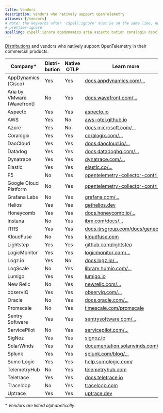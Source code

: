 ```yaml
---
title: Vendors
description: Vendors who natively support OpenTelemetry
aliases: [/vendors]
# Note: the keywords after 'cSpell:ignore' must be on the same line, no wrapping, hence the Prettier ignore directive
# prettier-ignore
spelling: cSpell:ignore appdynamics aria aspecto bution coralogix daocloud datadoghq distri dynatrace gethelios grafana humio Instana kloudfuse lightstep logz logicmonitor lumigo observiq promscale sentrysoftware signoz solarwinds splunk sumologic uptrace vmware wavefront
---
```


[Distributions](/docs/concepts/distributions/) and vendors who natively support
OpenTelemetry in their commercial products.

<!-- prettier-ignore -->
| Company\*                  | Distri&shy;bution | Native OTLP | Learn more
| -------------------------- | ----------------- | ----------- | -----------
| AppDynamics (Cisco)        | Yes               | Yes         | [docs.appdynamics.com/...](https://docs.appdynamics.com/latest/en/application-monitoring/appdynamics-for-opentelemetry)
| Aria by VMware (Wavefront) | No                | Yes         | [docs.wavefront.com/...](https://docs.wavefront.com/opentelemetry_tracing.html)
| Aspecto                    | Yes               | Yes         | [aspecto.io](https://www.aspecto.io)
| AWS                        | Yes               | No          | [aws-otel.github.io](https://aws-otel.github.io)
| Azure                      | Yes               | No          | [docs.microsoft.com/...](https://docs.microsoft.com/azure/azure-monitor/app/opentelemetry-overview)
| Coralogix                  | Yes               | Yes         | [coralogix.com/...](https://coralogix.com/docs/opentelemetry/)
| DaoCloud                   | Yes               | Yes         | [docs.daocloud.io/...](https://docs.daocloud.io/en/insight/06UserGuide/01quickstart/otel/otel/)
| Datadog                    | Yes               | Yes         | [docs.datadoghq.com/...](https://docs.datadoghq.com/tracing/setup_overview/open_standards)
| Dynatrace                  | Yes               | Yes         | [dynatrace.com/...](https://www.dynatrace.com/support/help/how-to-use-dynatrace/transactions-and-services/service-monitoring-settings/opentelemetry/)
| Elastic                    | Yes               | Yes         | [elastic.co/...](https://www.elastic.co/guide/en/apm/get-started/current/open-telemetry-elastic.html)
| F5                         | No                | Yes         | [opentelemetry-collector-contrib/...](https://github.com/open-telemetry/opentelemetry-collector-contrib/tree/main/exporter/f5cloudexporter)
| Google Cloud Platform      | No                | Yes         | [opentelemetry-collector-contrib/...](https://github.com/open-telemetry/opentelemetry-collector-contrib/tree/main/exporter/googlecloudexporter)
| Grafana Labs               | No                | Yes         | [grafana.com/...](https://grafana.com/oss/opentelemetry/)
| Helios                     | Yes               | Yes         | [gethelios.dev](https://gethelios.dev/)
| Honeycomb                  | Yes               | Yes         | [docs.honeycomb.io/...](https://docs.honeycomb.io/getting-data-in/)
| Instana                    | No                | Yes         | [ibm.com/docs/...](https://www.ibm.com/docs/en/obi/current?topic=apis-opentelemetry)
| ITRS                       | Yes               | Yes         | [docs.itrsgroup.com/docs/geneos/...](https://docs.itrsgroup.com/docs/geneos/data-collection/opentelemetry/current/opentelemetry.html)
| KloudFuse                  | No                | Yes         | [kloudfuse.com](https://kloudfuse.atlassian.net/wiki/spaces/EX/pages/753860609/APM#Sending-traces-to-Kloudfuse-data-plane%3A)
| Lightstep                  | Yes               | Yes         | [github.com/lightstep](https://github.com/lightstep?q=launcher)
| LogicMonitor               | Yes               | Yes         | [logicmonitor.com/...](https://www.logicmonitor.com/support/tracing/getting-started-with-tracing)
| Logz.io                    | Yes               | No          | [docs.logz.io/...](https://docs.logz.io/shipping/tracing-sources/opentelemetry.html#overview)
| LogScale                   | No                | Yes         | [library.humio.com/...](https://library.humio.com/falcon-logscale/log-shippers-opentelemetry.html)
| Lumigo                     | Yes               | Yes         | [lumigo.io](https://docs.lumigo.io/docs/opentelemetry)
| New Relic                  | No                | Yes         | [newrelic.com/...](https://newrelic.com/solutions/opentelemetry)
| observIQ                   | Yes               | Yes         | [observiq.com/...](https://docs.bindplane.observiq.com)
| Oracle                     | No                | Yes         | [docs.oracle.com/...](https://docs.oracle.com/en-us/iaas/application-performance-monitoring/doc/configure-open-source-tracing-systems.html#GUID-4D941163-F357-4839-8B06-688876D4C61F)
| Promscale                  | No                | Yes         | [timescale.com/promscale](https://www.timescale.com/promscale)
| Sentry Software            | Yes               | Yes         | [sentrysoftware.com/...](https://www.sentrysoftware.com/products/hardware-sentry-opentelemetry-collector.html)
| ServicePilot               | No                | Yes         | [servicepilot.com/...](https://www.servicepilot.com/en/doc/apm#opentelemetry)
| SigNoz                     | Yes               | Yes         | [signoz.io](https://signoz.io)
| SolarWinds                 | Yes               | Yes         | [documentation.solarwinds.com/...](https://documentation.solarwinds.com/en/success_center/observability/default.htm#cshid=third-otel-integration)
| Splunk                     | Yes               | Yes         | [splunk.com/blog/...](https://www.splunk.com/en_us/blog/conf-splunklive/announcing-native-opentelemetry-support-in-splunk-apm.html)
| Sumo Logic                 | Yes               | Yes         | [help.sumologic.com/](https://help.sumologic.com/docs/apm/traces/quickstart/)
| TelemetryHub               | No                | Yes         | [telemetryhub.com](https://app.telemetryhub.com/docs)
| Teletrace                  | Yes               | Yes         | [docs.teletrace.io](https://docs.teletrace.io/)
| Traceloop                  | No                | Yes         | [traceloop.com](https://www.traceloop.com)
| Uptrace                    | Yes               | Yes         | [uptrace.dev](https://uptrace.dev)

\* _Vendors are listed alphabetically_.
